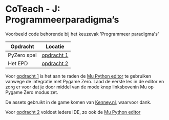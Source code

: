 # CoTeach - J: Programmeerparadigma’s

Voorbeeld code behorende bij het keuzevak 'Programmeer paradigma's'

| Opdracht    | Locatie |
|-------------| ----------- |
| PyZero spel | [opdracht 1](./lessen/opdracht1/opdracht1.py) |
| Het EPD | [opdracht 2](./lessen/opdracht2/opdracht2.py) |

Voor [opdracht 1](./lessen/opdracht1/opdracht1.py) is het aan te raden de [Mu Python editor](https://codewith.mu/) te 
gebruiken vanwege de integratie met Pygame Zero. Laad de eerste les in de editor en zorg er voor dat je door middel van
de mode knop linksbovenin Mu op Pygame Zero modus zet.

De assets gebruikt in de game komen van [Kenney.nl](https://www.kenney.nl/), waarvoor dank.

Voor [opdracht 2](./lessen/opdracht2/opdracht2.py) voldoet iedere IDE, zo ook de [Mu Python editor](https://codewith.mu/) 